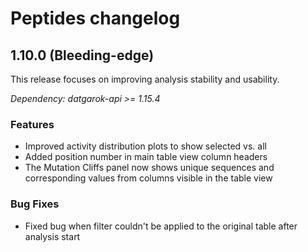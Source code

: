 # Peptides changelog

## 1.10.0 (Bleeding-edge)

This release focuses on improving analysis stability and usability.

*Dependency: datgarok-api >= 1.15.4*

### Features

* Improved activity distribution plots to show selected vs. all
* Added position number in main table view column headers
* The Mutation Cliffs panel now shows unique sequences and corresponding values from columns visible in the table view

### Bug Fixes

* Fixed bug when filter couldn't be applied to the original table after analysis start
